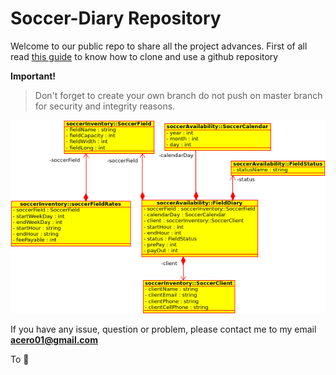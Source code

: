 # Soccer-Diary Repository

Welcome to our public repo to share all the project advances. 
First of all read [this guide](https://help.github.com/articles/cloning-a-repository/) to know how to clone and use a github repository


**Important!**
> Don't forget to create your own branch do not push on master branch for security and integrity reasons.


![MER Soccer Diary](/images/MER_Soccer.png)


If you have any issue, question or problem, please contact me to my email **acero01@gmail.com**

To :camel: